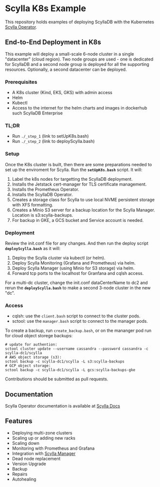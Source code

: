 # Scylla K8s Example

This repository holds examples of deploying ScyllaDB with the Kubernetes [Scylla Operator](https://github.com/scylladb/scylla-operator).

## End-to-End Deployment in K8s

This example will deploy a small-scale 6-node cluster in a single "datacenter" (cloud region). Two node groups are used - one is dedicated for ScyllaDB and a second node group is deployed for all the supporting resources. Optionally, a second datacenter can be deployed. 

### Prerequisites
- A K8s cluster (Kind, EKS, GKS) with admin access
- Helm
- Kubectl
- Access to the internet for the helm charts and images in dockerhub such ScyllaDB Enterprise

### TL;DR
* Run `./_step_1` (link to setUpK8s.bash)
* Run `./_step_2` (link to deployScylla.bash)

### Setup 

Once the K8s cluster is built, then there are some preparations needed to set up the enviroment for Scylla. Run the **`setUpK8s.bash`** script. It will:

1. Label the k8s nodes for targetting the ScyllaDB deployment.
2. Installs the Jetstack cert-manager for TLS certificate management.
3. Installs the Prometheus Operator.
4. Installs the ScyllaDB Operator.
5. Creates a storage class for Scylla to use local NVME persistent storage with XFS formatting.
6. Creates a Minio S3 server for a backup location for the Scylla Manager. Location is s3:scylla-backups.
7. For backup in GKE, a GCS bucket and Service account is needed.

### Deployment

Review the init.conf file for any changes. And then run the deploy script **`deployScylla.bash`** as it will:

1. Deploy the Scylla cluster via kubectl (or helm).
2. Deploy Scylla Monitoring (Grafana and Prometheus) via helm.
3. Deploy Scylla Manager (using Minio for S3 storage) via helm.
4. Forward tcp ports to the localhost for Granfana and cqlsh access.

For a multi-dc cluster, change the init.conf dataCenterName to dc2 and rerun the **`deployScylla.bash`** to make a second 3-node cluster in the new "dc".

### Access
* cqlsh: use the `client.bash` script to connect to the cluster pods.
* sctool: use the `manager.bash` script to connect to the manager pods.

To create a backup, run `create_backup.bash`, or on the mananger pod run for cloud object storege backups:

	# update for authention:
	sctool cluster update --username cassandra --password cassandra -c scylla-dc1/scylla
	# AWS object storage (s3):
	sctool backup -c scylla-dc1/scylla -L s3:scylla-backups
	# GCP object storage:
	sctool backup -c scylla-dc1/scylla -L gcs:scylla-backups-gke

Contributions should be submitted as pull requests.

## Documentation
Scylla Operator documentation is available at [Scylla Docs](https://operator.docs.scylladb.com)

## Features
* Deploying multi-zone clusters
* Scaling up or adding new racks
* Scaling down
* Monitoring with Prometheus and Grafana
* Integration with [Scylla Manager](https://docs.scylladb.com/operating-scylla/manager/)
* Dead node replacement
* Version Upgrade
* Backup
* Repairs
* Autohealing



